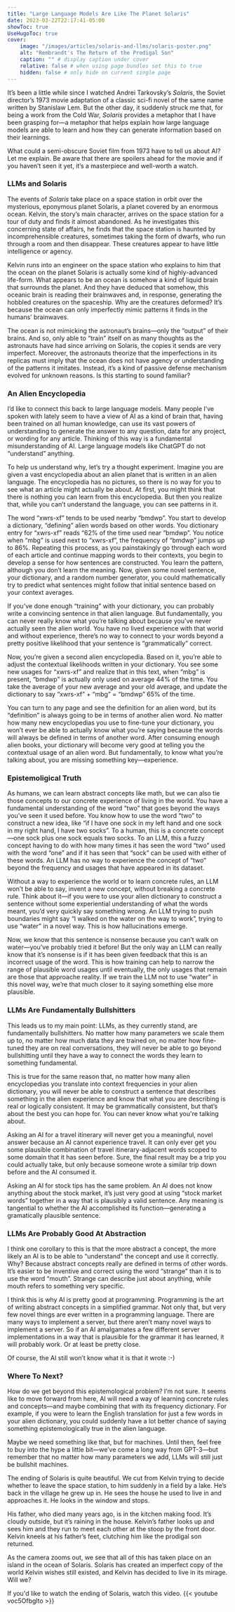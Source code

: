 ```yaml
---
title: "Large Language Models Are Like The Planet Solaris"
date: 2023-03-22T22:17:41-05:00
showToc: true
UseHugoToc: true
cover:
    image: "/images/articles/solaris-and-llms/solaris-poster.png"
    alt: "Rembrandt's The Return of the Prodigal Son"
    caption: "" # display caption under cover
    relative: false # when using page bundles set this to true
    hidden: false # only hide on current single page
---
```


It’s been a little while since I watched Andrei Tarkovsky’s *Solaris*, the Soviet director’s 1973 movie adaptation of a classic sci-fi novel of the same name written by Stanislaw Lem. But the other day, it suddenly struck me that, for being a work from the Cold War, *Solaris* provides a metaphor that I have been grasping for—a metaphor that helps explain how large language models are able to learn and how they can generate information based on their learnings.

What could a semi-obscure Soviet film from 1973 have to tell us about AI? Let me explain. Be aware that there are spoilers ahead for the movie and if you haven’t seen it yet, it’s a masterpiece and well-worth a watch.

### LLMs and Solaris

The events of *Solaris* take place on a space station in orbit over the mysterious, eponymous planet Solaris, a planet covered by an enormous ocean. Kelvin, the story’s main character, arrives on the space station for a tour of duty and finds it almost abandoned. As he investigates this concerning state of affairs, he finds that the space station is haunted by incomprehensible creatures, sometimes taking the form of dwarfs, who run through a room and then disappear. These creatures appear to have little intelligence or agency.

Kelvin runs into an engineer on the space station who explains to him that the ocean on the planet Solaris is actually some kind of highly-advanced life-form. What appears to be an ocean is somehow a kind of liquid brain that surrounds the planet. And they have deduced that somehow, this oceanic brain is reading their brainwaves and, in response, generating the hobbled creatures on the spaceship. Why are the creatures deformed? It’s because the ocean can only imperfectly mimic patterns it finds in the humans’ brainwaves.

The ocean is not mimicking the astronaut’s brains—only the “output” of their brains. And so, only able to “train” itself on as many thoughts as the astronauts have had since arriving on Solaris, the copies it sends are very imperfect. Moreover, the astronauts theorize that the imperfections in its replicas must imply that the ocean does not have agency or understanding of the patterns it imitates. Instead, it’s a kind of passive defense mechanism evolved for unknown reasons. Is this starting to sound familiar?

### An Alien Encyclopedia
I’d like to connect this back to large language models. Many people I’ve spoken with lately seem to have a view of AI as a kind of brain that, having been trained on all human knowledge, can use its vast powers of understanding to generate the answer to any question,  data for any project, or wording for any article. Thinking of this way is a fundamental misunderstanding of AI. Large language models like ChatGPT do not “understand” anything.

To help us understand why, let’s try a thought experiment. Imagine you are given a vast encyclopedia about an alien planet that is written in an alien language. The encyclopedia has no pictures, so there is no way for you to see what an article might actually be about. At first, you might think that there is nothing you can learn from this encyclopedia. But then you realize that, while you can’t understand the language, you can see patterns in it.

The word “xwrs-xf” tends to be used nearby “bmdwp”. You start to develop a dictionary, “defining” alien words based on other words. You dictionary entry for “xwrs-xf” reads “62% of the time used near “bmdwp”. You notice when “mbg” is used next to “xwrs-xf”, the frequency of “bmdwp” jumps up to 86%. Repeating this process, as you painstakingly go through each word of each article and continue mapping words to their contexts, you begin to develop a sense for how sentences are constructed. You learn the pattern, although you don’t learn the meaning. Now, given some novel sentence, your dictionary, and a random number generator, you could mathematically try to predict what sentences might follow that initial sentence based on your context averages.

If you’ve done enough “training” with your dictionary, you can probably write a convincing sentence in that alien language. But fundamentally, you can never really know what you’re talking about because you’ve never actually seen the alien world. You have no lived experience with that world and without experience, there’s no way to connect to your words beyond a pretty positive likelihood that your sentence is “grammatically” correct.

Now, you’re given a second alien encyclopedia. Based on it, you’re able to adjust the contextual likelihoods written in your dictionary. You see some new usages for “xwrs-xf” and realize that in this text, when “mbg” is present, “bmdwp” is actually only used on average 44% of the time. You take the average of your new average and your old average, and update the dictionary to say “xwrs-xf” + “mbg” = “bmdwp” 65% of the time.

You can turn to any page and see the definition for an alien word, but its “definition” is always going to be in terms of another alien word. No matter how many new encyclopedias you use to fine-tune your dictionary, you won’t ever be able to actually know what you’re saying because the words will always be defined in terms of another word. After consuming enough alien books, your dictionary will become very good at telling you the contextual usage of an alien word. But fundamentally, to know what you’re talking about, you are missing something key—experience.

### Epistemoligical Truth
As humans, we can learn abstract concepts like math, but we can also tie those concepts to our concrete experience of living in the world. You have a fundamental understanding of the word “two” that goes beyond the ways you’ve seen it used before. You know how to use the word “two” to construct a new idea, like “if I have one sock in my left hand and one sock in my right hand, I have two socks”. To a human, this is a concrete concept—one sock plus one sock equals two socks. To an LLM, this a fuzzy concept having to do with how many times it has seen the word “two” used with the word “one” and if it has seen that “sock” can be used with either of these words. An LLM has no way to experience the concept of “two” beyond the frequency and usages that have appeared in its dataset.

Without a way to experience the world or to learn concrete rules, an LLM won’t be able to say, invent a new concept, without breaking a concrete rule. Think about it—if you were to use your alien dictionary to construct a sentence without some experiential understanding of what the words meant, you’d very quickly say something wrong. An LLM trying to push boundaries might say “I walked on the water on the way to work”, trying to use “water” in a novel way. This is how hallucinations emerge.

Now, we know that this sentence is nonsense because you can’t walk on water—you’ve probably tried it before! But the only way an LLM can really know that it’s nonsense is if it has been given feedback that this is an incorrect usage of the word. This is how training can help to narrow the range of plausible word usages until eventually, the only usages that remain are those that approache reality. If we train the LLM not to use “water” in this novel way, we’re that much closer to it saying something else more plausible.

### LLMs Are Fundamentally Bullshitters
This leads us to my main point: LLMs, as they currently stand, are fundamentally bullshitters. No matter how many parameters we scale them up to, no matter how much data they are trained on, no matter how fine-tuned they are on real conversations, they will never be able to go beyond bullshitting until they have a way to connect the words they learn to something fundamental.

This is true for the same reason that, no matter how many alien encyclopedias you translate into context frequencies in your alien dictionary, you will never be able to construct a sentence that describes something in the alien experience and know that what you are describing is real or logically consistent. It may be grammatically consistent, but that’s about the best you can hope for. You can never know what you're talking about.

Asking an AI for a travel itinerary will never get you a meaningful, novel answer because an AI cannot experience travel. It can only ever get you some plausible combination of travel itinerary-adjacent words scoped to some domain that it has seen before. Sure, the final result may be a trip you could actually take, but only because someone wrote a similar trip down before and the AI consumed it.

Asking an AI for stock tips has the same problem. An AI does not know anything about the stock market, it’s just very good at using “stock market words” together in a way that is plausibly a valid sentence. Any meaning is tangential to whether the AI accomplished its function—generating a gramatically plausible sentence.

### LLMs Are Probably Good At Abstraction
I think one corollary to this is that the more abstract a concept, the more likely an AI is to be able to “understand” the concept and use it correctly. Why? Because abstract concepts really are defined in terms of other words. It’s easier to be inventive and correct using the word “strange” than it is to use the word “mouth”. Strange can describe just about anything, while mouth refers to something very specific.

I think this is why AI is pretty good at programming. Programming is the art of writing abstract concepts in a simplified grammar. Not only that, but very few novel things are ever written in a programming language. There are many ways to implement a server, but there aren’t many novel ways to implement a server. So if an AI amalgamates a few different server implementations in a way that is plausible for the grammar it has learned, it will probably work. Or at least be pretty close.

Of course, the AI still won’t know what it is that it wrote :-)

### Where To Next?
How do we get beyond this epistemological problem? I’m not sure. It seems like to move forward from here, AI will need a way of learning concrete rules and concepts—and maybe combining that with its frequency dictionary. For example, if you were to learn the English translation for just a few words in your alien dictionary, you could suddenly have a lot better chance of saying something epistemologically true in the alien language.

Maybe we need something like that, but for machines. Until then, feel free to buy into the hype a little bit—we’ve come a long way from GPT-3—but remember that no matter how many parameters we add, LLMs will still just be bullshit machines.

The ending of Solaris is quite beautiful. We cut from Kelvin trying to decide whether to leave the space station, to him suddenly in a field by a lake. He’s back in the village he grew up in. He sees the house he used to live in and approaches it. He looks in the window and stops.

His father, who died many years ago, is in the kitchen making food. It’s cloudy outside, but it’s raining in the house. Kelvin’s father looks up and sees him and they run to meet each other at the stoop by the front door. Kelvin kneels at his father’s feet, clutching him like the prodigal son returned.

As the camera zooms out, we see that all of this has taken place on an island in the ocean of Solaris. Solaris has created an imperfect copy of the world Kelvin wishes still existed, and Kelvin has decided to live in its mirage. Will we?

If you'd like to watch the ending of Solaris, watch this video.
{{< youtube voc5Ofbglto >}}
